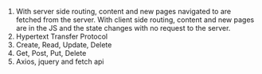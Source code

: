 1.  With server side routing, content and new pages navigated to are fetched from the server. With client side routing, content and new pages are in the JS and the state changes with no request to the server.
2.  Hypertext Transfer Protocol
3.  Create, Read, Update, Delete
4.  Get, Post, Put, Delete
5.  Axios, jquery and fetch api
